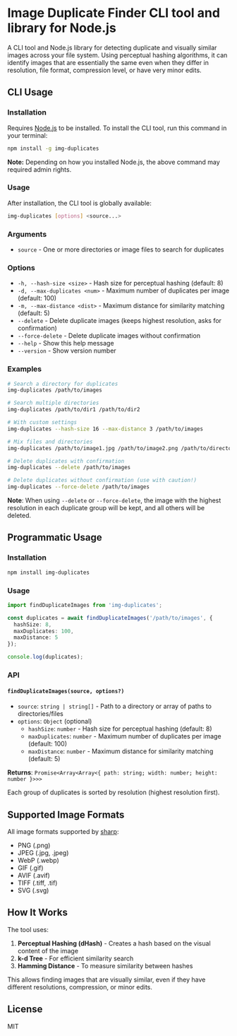 # Image Duplicate Finder CLI tool and library for Node.js

A CLI tool and Node.js library for detecting duplicate and visually similar images across your file system. Using perceptual hashing algorithms, it can identify images that are essentially the same even when they differ in resolution, file format, compression level, or have very minor edits.

## CLI Usage

### Installation
Requires [Node.js](https://nodejs.org/) to be installed.
To install the CLI tool, run this command in your terminal:
```bash
npm install -g img-duplicates
```
**Note:** Depending on how you installed Node.js, the above command may required admin rights.

### Usage

After installation, the CLI tool is globally available:

```bash
img-duplicates [options] <source...>
```

### Arguments

- `source` - One or more directories or image files to search for duplicates

### Options

- `-h, --hash-size <size>` - Hash size for perceptual hashing (default: 8)
- `-d, --max-duplicates <num>` - Maximum number of duplicates per image (default: 100)
- `-m, --max-distance <dist>` - Maximum distance for similarity matching (default: 5)
- `--delete` - Delete duplicate images (keeps highest resolution, asks for confirmation)
- `--force-delete` - Delete duplicate images without confirmation
- `--help` - Show this help message
- `--version` - Show version number

### Examples

```bash
# Search a directory for duplicates
img-duplicates /path/to/images

# Search multiple directories
img-duplicates /path/to/dir1 /path/to/dir2

# With custom settings
img-duplicates --hash-size 16 --max-distance 3 /path/to/images

# Mix files and directories
img-duplicates /path/to/image1.jpg /path/to/image2.png /path/to/directory

# Delete duplicates with confirmation
img-duplicates --delete /path/to/images

# Delete duplicates without confirmation (use with caution!)
img-duplicates --force-delete /path/to/images
```

**Note**: When using `--delete` or `--force-delete`, the image with the highest resolution in each duplicate group will be kept, and all others will be deleted.

## Programmatic Usage

### Installation

```bash
npm install img-duplicates
```

### Usage

```typescript
import findDuplicateImages from 'img-duplicates';

const duplicates = await findDuplicateImages('/path/to/images', {
  hashSize: 8,
  maxDuplicates: 100,
  maxDistance: 5
});

console.log(duplicates);
```

### API

#### `findDuplicateImages(source, options?)`

- `source`: `string | string[]` - Path to a directory or array of paths to directories/files
- `options`: `Object` (optional)
  - `hashSize`: `number` - Hash size for perceptual hashing (default: 8)
  - `maxDuplicates`: `number` - Maximum number of duplicates per image (default: 100)
  - `maxDistance`: `number` - Maximum distance for similarity matching (default: 5)

**Returns**: `Promise<Array<Array<{ path: string; width: number; height: number }>>>`

Each group of duplicates is sorted by resolution (highest resolution first).

## Supported Image Formats

All image formats supported by [sharp](https://sharp.pixelplumbing.com/#formats):

- PNG (.png)
- JPEG (.jpg, .jpeg)
- WebP (.webp)
- GIF (.gif)
- AVIF (.avif)
- TIFF (.tiff, .tif)
- SVG (.svg)

## How It Works

The tool uses:
1. **Perceptual Hashing (dHash)** - Creates a hash based on the visual content of the image
2. **k-d Tree** - For efficient similarity search
3. **Hamming Distance** - To measure similarity between hashes

This allows finding images that are visually similar, even if they have different resolutions, compression, or minor edits.

## License

MIT
